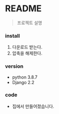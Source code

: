 # README
> 프로젝트 설명

### install
1. 다운로드 받는다.
2. 압축을 해제한다.

### version
- python 3.8.7
- Django 2.2

### code
- 집에서 만들어졌습니다.